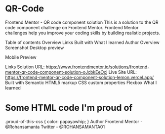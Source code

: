 # QR-Code
Frontend Mentor - QR code component solution
This is a solution to the QR code component challenge on Frontend Mentor. Frontend Mentor challenges help you improve your coding skills by building realistic projects.

Table of contents
Overview
Links
Built with
What I learned
Author
Overview
Screenshot
Desktop preview

Mobile Preview

Links
Solution URL: https://www.frontendmentor.io/solutions/frontend-mentor-qr-code-component-solution-oJcbkEeOcj
Live Site URL: https://frontend-mentor-qr-code-component-solution-lemon.vercel.app/
Built with
Semantic HTML5 markup
CSS custom properties
Flexbox
What I learned
<h1>Some HTML code I'm proud of</h1>
.proud-of-this-css {
  color: papayawhip;
}
Author
Frontend Mentor - @Rohansamanta
Twitter - @ROHANSAMANTA01
